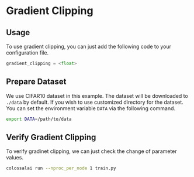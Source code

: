 # Gradient Clipping

## Usage

To use gradient clipping, you can just add the following code to your configuration file.

```python
gradient_clipping = <float>
```

## Prepare Dataset

We use CIFAR10 dataset in this example. The dataset will be downloaded to `./data` by default. 
If you wish to use customized directory for the dataset. You can set the environment variable `DATA` via the following command.

```bash
export DATA=/path/to/data
```

## Verify Gradient Clipping

To verify gradinet clipping, we can just check the change of parameter values.  

```bash
colossalai run --nproc_per_node 1 train.py
```